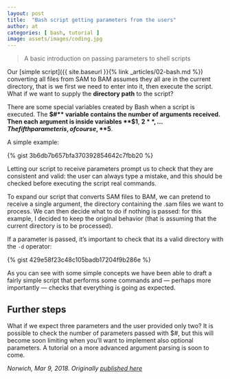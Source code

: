 ```yaml
---
layout: post
title:  "Bash script getting parameters from the users"
author: at
categories: [ bash, tutorial ]
image: assets/images/coding.jpg
---
```



> A basic introduction on passing parameters to shell scripts

Our [simple script]({{ site.baseurl }}{% link _articles/02-bash.md %})
converting all files from SAM to BAM assumes they all are in
the current directory, that is we first we need to enter into it,
then execute the script. What if we want to supply the **directory path** to the script?

There are some special variables created by Bash when a script is executed.
The **$#** variable contains the number of arguments received.
Then each argument is inside variables **$1**, **$2**, …
The fifth parameter is, of course, **$5**.

A simple example:

{% gist 3b6db7b657bfa370392854642c7fbb20 %}

Letting our script to receive parameters prompt us to check that they are consistent and valid: the user can always type a mistake, and this should be checked before executing the script real commands.

To expand our script that converts SAM files to BAM, we can pretend to receive a single argument, the directory containing the .sam files we want to process. We can then decide what to do if nothing is passed: for this example, I decided to keep the original behavior (that is assuming that the current directory is to be processed).

If a parameter is passed, it’s important to check that its a valid directory with the `-d` operator:

{% gist 429e58f23c48c105badb17204f9b286e %}

As you can see with some simple concepts we have been able to draft a fairly simple script that performs some commands and — perhaps more importantly — checks that everything is going as expected.

## Further steps

What if we expect three parameters and the user provided only two? It is possible to check the number of parameters passed with $#, but this will become soon limiting when you’ll want to implement also optional parameters.
A tutorial on a more advanced argument parsing is soon to come.

_Norwich, Mar 9, 2018. Originally [published here](https://medium.com/ngs-sh/bash-script-getting-parameters-from-the-users-part-5-104fca1c2937)_
